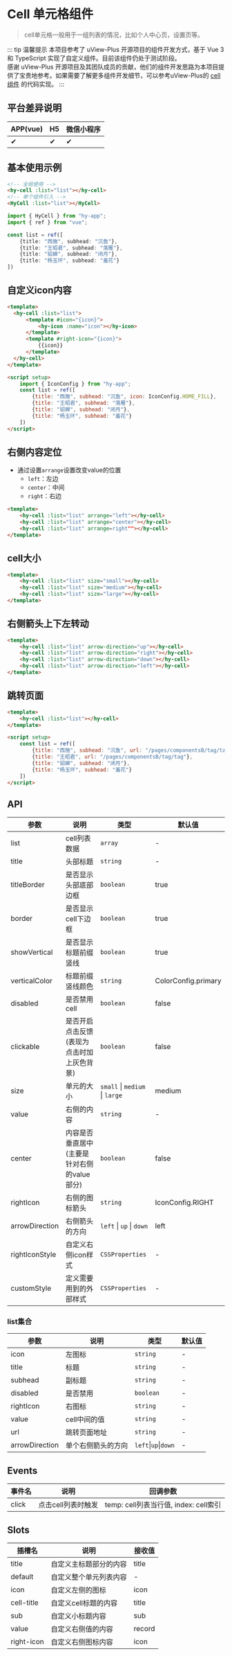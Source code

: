 # Cell 单元格组件
> cell单元格一般用于一组列表的情况，比如个人中心页，设置页等。

::: tip 温馨提示
本项目参考了 uView-Plus 开源项目的组件开发方式，基于 Vue 3 和 TypeScript 实现了自定义组件。目前该组件仍处于测试阶段。<br>
感谢 uView-Plus 开源项目及其团队成员的贡献，他们的组件开发思路为本项目提供了宝贵地参考。如果需要了解更多组件开发细节，可以参考uView-Plus的 [cell组件](https://uiadmin.net/uview-plus/components/cell.html) 的代码实现。
:::

## 平台差异说明

| APP(vue) | H5 | 微信小程序 |
|----------|----|-------|
| ✔        | ✔  | ✔     |

## 基本使用示例

```html
<!-- 全局使用 -->
<hy-cell :list="list"></hy-cell>
<!-- 单个组件引入 -->
<HyCell :list="list"></HyCell>
```
```ts
import { HyCell } from "hy-app";
import { ref } from "vue";

const list = ref([
    {title: "西施", subhead: "沉鱼"},
    {title: "王昭君", subhead: "落雁"},
    {title: "貂蝉", subhead: "闭月"},
    {title: "杨玉环", subhead: "羞花"}
])
```

## 自定义icon内容
```html
<template>
  <hy-cell :list="list">
      <template #icon="{icon}">
          <hy-icon :name="icon"></hy-icon>
      </template>
      <template #right-icon="{icon}">
          {{icon}}
      </template>
  </hy-cell>
</template>

<script setup>
    import { IconConfig } from "hy-app";
    const list = ref([
        {title: "西施", subhead: "沉鱼", icon: IconConfig.HOME_FILL},
        {title: "王昭君", subhead: "落雁"},
        {title: "貂蝉", subhead: "闭月"},
        {title: "杨玉环", subhead: "羞花"}
    ])
</script>
```

## 右侧内容定位
- 通过设置`arrange`设置改变value的位置
  - `left`：左边
  - `center`：中间
  - `right`：右边
```html
<template>
    <hy-cell :list="list" arrange="left"></hy-cell>
    <hy-cell :list="list" arrange="center"></hy-cell>
    <hy-cell :list="list" arrange=right""></hy-cell>
</template>
```

## cell大小
```html
<template>
    <hy-cell :list="list" size="small"></hy-cell>
    <hy-cell :list="list" size="medium"></hy-cell>
    <hy-cell :list="list" size="large"></hy-cell>
</template>
```

## 右侧箭头上下左转动
```html
<template>
    <hy-cell :list="list" arrow-direction="up"></hy-cell>
    <hy-cell :list="list" arrow-direction="right"></hy-cell>
    <hy-cell :list="list" arrow-direction="down"></hy-cell>
    <hy-cell :list="list" arrow-direction="left"></hy-cell>
</template>
```

## 跳转页面
```html
<template>
    <hy-cell :list="list"></hy-cell>
</template>

<script setup>
    const list = ref([
        {title: "西施", subhead: "沉鱼", url: "/pages/componentsB/tag/tag"},
        {title: "王昭君", url: "/pages/componentsB/tag/tag"},
        {title: "貂蝉", subhead: "闭月"},
        {title: "杨玉环", subhead: "羞花"}
    ])
</script>
```

## API

| 参数             | 说明                        | 类型                             | 默认值                 |
|----------------|---------------------------|--------------------------------|---------------------|
| list           | cell列表数据                  | `array`                        | -                   |
| title          | 头部标题                      | `string`                       | -                   |
| titleBorder    | 是否显示头部底部边框                | `boolean`                      | true                |
| border         | 是否显示cell下边框               | `boolean`                      | true                |
| showVertical   | 是否显示标题前缀竖线                | `boolean`                      | true                |
| verticalColor  | 标题前缀竖线颜色                  | `string`                       | ColorConfig.primary |
| disabled       | 是否禁用cell                  | `boolean`                      | false               |
| clickable      | 是否开启点击反馈(表现为点击时加上灰色背景)    | `boolean`                      | false               |
| size           | 单元的大小                     | `small` \| `medium` \| `large` | medium              |
| value          | 右侧的内容                     | `string`                       | -                   |
| center         | 内容是否垂直居中(主要是针对右侧的value部分) | `boolean`                      | false               |
| rightIcon      | 右侧的图标箭头                   | `string`                       | IconConfig.RIGHT    |
| arrowDirection | 右侧箭头的方向                   | `left` \| `up` \| `down`       | left                |
| rightIconStyle | 自定义右侧icon样式               | `CSSProperties`                | -                   |
| customStyle    | 定义需要用到的外部样式               | `CSSProperties`                | -                   |

### list集合

| 参数             | 说明        | 类型                   | 默认值 |
|----------------|-----------|----------------------|-----|
| icon           | 左图标       | `string`             | -   |
| title          | 标题        | `string`             | -   |
| subhead        | 副标题       | `string`             | -   |
| disabled       | 是否禁用      | `boolean`            | -   |
| rightIcon      | 右图标       | `string`             | -   |
| value          | cell中间的值  | `string`             | -   |
| url            | 跳转页面地址    | `string`             | -   |
| arrowDirection | 单个右侧箭头的方向 | `left`\|`up`\|`down` | -   |

## Events

| 事件名   | 说明          | 回调参数                           |
|-------|-------------|--------------------------------|
| click | 点击cell列表时触发 | temp: cell列表当行值, index: cell索引 |


## Slots

| 插槽名        | 说明           | 接收值    |
|------------|--------------|--------|
| title      | 自定义主标题部分的内容  | title  |
| default    | 自定义整个单元列表内容  | -      |
| icon       | 自定义左侧的图标     | icon   |
| cell-title | 自定义cell标题的内容 | title  |
| sub        | 自定义小标题内容     | sub    |
| value      | 自定义右侧值的内容    | record |
| right-icon | 自定义右侧图标内容    | icon   |

<demo-model url="pages/components/cell/cell"></demo-model>
